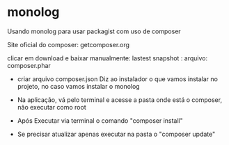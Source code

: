 # monolog
Usando monolog para usar packagist com uso de composer

Site oficial do composer: getcomposer.org

clicar em download e baixar manualmente: lastest snapshot : arquivo: composer.phar

- criar arquivo composer.json
    Diz ao instalador o que vamos instalar no projeto, no caso vamos instalar o monolog

- Na aplicação, vá pelo terminal e acesse a pasta onde está o composer, não executar como root

- Após Executar via terminal o comando "composer install"
- Se precisar atualizar apenas executar na pasta o "composer update"



